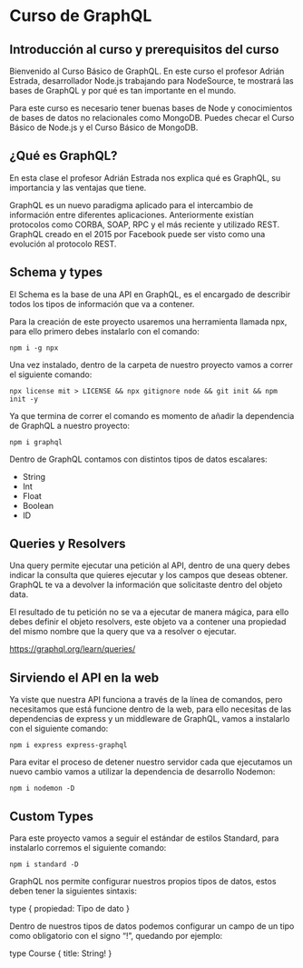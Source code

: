 # Curso de GraphQL

## Introducción al curso y prerequisitos del curso

Bienvenido al Curso Básico de GraphQL. En este curso el profesor Adrián Estrada, desarrollador Node.js trabajando para NodeSource, te mostrará las bases de GraphQL y por qué es tan importante en el mundo.

Para este curso es necesario tener buenas bases de Node y conocimientos de bases de datos no relacionales como MongoDB. Puedes checar el Curso Básico de Node.js y el Curso Básico de MongoDB.

## ¿Qué es GraphQL?

En esta clase el profesor Adrián Estrada nos explica qué es GraphQL, su importancia y las ventajas que tiene.

GraphQL es un nuevo paradigma aplicado para el intercambio de información entre diferentes aplicaciones. Anteriormente existían protocolos como CORBA, SOAP, RPC y el más reciente y utilizado REST. GraphQL creado en el 2015 por Facebook puede ser visto como una evolución al protocolo REST.

## Schema y types

El Schema es la base de una API en GraphQL, es el encargado de describir todos los tipos de información que va a contener.

Para la creación de este proyecto usaremos una herramienta llamada npx, para ello primero debes instalarlo con el comando:

    npm i -g npx

Una vez instalado, dentro de la carpeta de nuestro proyecto vamos a correr el siguiente comando:

    npx license mit > LICENSE && npx gitignore node && git init && npm init -y

Ya que termina de correr el comando es momento de añadir la dependencia de GraphQL a nuestro proyecto:

    npm i graphql

Dentro de GraphQL contamos con distintos tipos de datos escalares:
    
- String
- Int
- Float
- Boolean
- ID

## Queries y Resolvers

Una query permite ejecutar una petición al API, dentro de una query debes indicar la consulta que quieres ejecutar y los campos que deseas obtener. GraphQL te va a devolver la información que solicitaste dentro del objeto data.

El resultado de tu petición no se va a ejecutar de manera mágica, para ello debes definir el objeto resolvers, este objeto va a contener una propiedad del mismo nombre que la query que va a resolver o ejecutar.

https://graphql.org/learn/queries/

## Sirviendo el API en la web

Ya viste que nuestra API funciona a través de la línea de comandos, pero necesitamos que está funcione dentro de la web, para ello necesitas de las dependencias de express y un middleware de GraphQL, vamos a instalarlo con el siguiente comando:

    npm i express express-graphql

Para evitar el proceso de detener nuestro servidor cada que ejecutamos un nuevo cambio vamos a utilizar la dependencia de desarrollo Nodemon:

    npm i nodemon -D

## Custom Types

Para este proyecto vamos a seguir el estándar de estilos Standard, para instalarlo corremos el siguiente comando:

    npm i standard -D

GraphQL nos permite configurar nuestros propios tipos de datos, estos deben tener la siguientes sintaxis:

  type <Nombre del tipo> {
    propiedad: Tipo de dato
  }

Dentro de nuestros tipos de datos podemos configurar un campo de un tipo como obligatorio con el signo “!”, quedando por ejemplo:

  type Course {
    title: String!
  }
